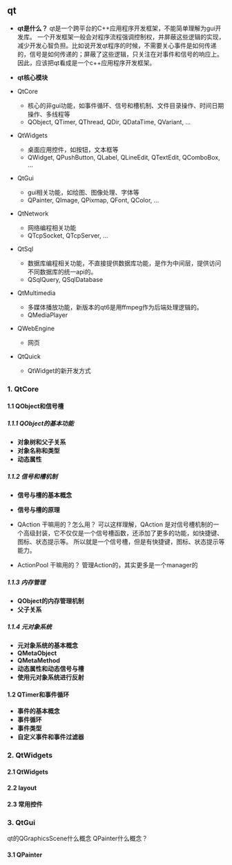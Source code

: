 ## qt

* **qt是什么？**
qt是一个跨平台的C++应用程序开发框架，不能简单理解为gui开发库。
一个开发框架一般会对程序流程强调控制权，并屏蔽这些逻辑的实现，减少开发心智负担。比如说开发qt程序的时候，不需要关心事件是如何传递的，信号是如何传递的；屏蔽了这些逻辑，只关注在对事件和信号的响应上。因此，应该把qt看成是一个c++应用程序开发框架。

* **qt核心模块**
* QtCore
    * 核心的非gui功能，如事件循环、信号和槽机制、文件目录操作、时间日期操作、多线程等
    * QObject, QTimer, QThread, QDir, QDataTime, QVariant, ...
* QtWidgets
    * 桌面应用控件，如按钮，文本框等
    * QWidget, QPushButton, QLabel, QLineEdit, QTextEdit, QComboBox, ...
* QtGui
    * gui相关功能，如绘图、图像处理、字体等
    * QPainter, QImage, QPixmap, QFont, QColor, ...
* QtNetwork
    * 网络编程相关功能
    * QTcpSocket, QTcpServer, ...
* QtSql
    * 数据库编程相关功能，不直接提供数据库功能，是作为中间层，提供访问不同数据库的统一api的。
    * QSqlQuery, QSqlDatabase
* QtMultimedia
    * 多媒体播放功能，新版本的qt6是用ffmpeg作为后端处理逻辑的。
    * QMediaPlayer
* QWebEngine
    * 网页
* QtQuick
    * QtWidget的新开发方式

### 1. QtCore

#### 1.1 QObject和信号槽

##### 1.1.1 QObject的基本功能
* **对象树和父子关系**
* **对象名称和类型**
* **动态属性**

##### 1.1.2 信号和槽机制
* **信号与槽的基本概念**
* **信号与槽的原理**

* QAction 干嘛用的？怎么用？
    可以这样理解，QAction 是对信号槽机制的一个高级封装，它不仅仅是一个信号槽函数，还添加了更多的功能，如快捷键、图标、状态提示等。
    所以就是一个信号槽，但是有快捷键，图标、状态提示等能力。

* ActionPool 干嘛用的？
    管理Action的，其实更多是一个manager的

##### 1.1.3 内存管理
* **QObject的内存管理机制**
* **父子关系**

##### 1.1.4 元对象系统
* **元对象系统的基本概念**
* **QMetaObject**
* **QMetaMethod**
* **动态属性和动态信号与槽**
* **使用元对象系统进行反射**

#### 1.2 QTimer和事件循环
* **事件的基本概念** 
* **事件循环** 
* **事件类型** 
* **自定义事件和事件过滤器** 

### 2. QtWidgets

#### 2.1 QtWidgets
#### 2.2 layout
#### 2.3 常用控件

### 3. QtGui
qt的QGraphicsScene什么概念
QPainter什么概念？

#### 3.1 QPainter



